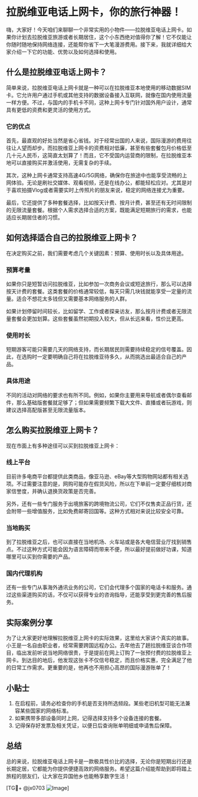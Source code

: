 # 拉脱维亚电话上网卡，你的旅行神器！

嗨，大家好！今天咱们来聊聊一个非常实用的小物件——拉脱维亚电话上网卡。如果你计划去拉脱维亚旅游或者长期居住，这个小东西绝对值得你了解！它不仅能让你随时随地保持网络连接，还能帮你省下一大笔漫游费用。接下来，我就详细给大家介绍一下它的功能、优势以及如何选择和使用。

## 什么是拉脱维亚电话上网卡？

简单来说，拉脱维亚电话上网卡就是一种可以在拉脱维亚本地使用的移动数据SIM卡。它允许用户通过手机或其他支持的数据设备接入互联网，就像在国内使用流量一样方便。不过，与国内的手机卡不同，这种上网卡专门针对国外用户设计，通常具有更低的资费和更灵活的使用方式。

### 它的优点

首先，最直观的好处当然是省心省钱。对于经常出国的人来说，国际漫游的费用往往让人望而却步。而拉脱维亚上网卡的资费相对低廉，甚至有些套餐包月价格低至几十元人民币，这简直太划算了！而且，它不受国内运营商的限制，在拉脱维亚本地可以直接购买并激活使用，无需复杂的手续。

其次，这种上网卡通常支持高速4G/5G网络，确保你在旅途中也能享受流畅的上网体验。无论是刷社交媒体、观看视频，还是在线办公，都能轻松应对。尤其是对于喜欢拍摄Vlog或者需要实时上传照片的朋友来说，稳定的网络连接尤为重要。

最后，它还提供了多种套餐选择，比如按天计费、按月计费，甚至还有无时间限制的无限流量套餐。根据个人需求选择合适的方案，既能满足短期旅行的需求，也能适应长期居住者的习惯。

## 如何选择适合自己的拉脱维亚上网卡？

在决定购买之前，我们需要考虑几个关键因素：预算、使用时长以及具体用途。

### 预算考量

如果你只是短暂访问拉脱维亚，比如参加一次商务会议或短途旅行，那么可以选择按天计费的套餐。这类套餐的价格通常较低，每天只需几块钱就能享受一定量的流量。适合不想花太多钱但又需要基本网络服务的人群。

如果计划停留时间较长，比如留学、工作或者探亲访友，那么按月计费或者无限流量套餐会更加划算。这些套餐虽然初期投入较大，但从长远来看，性价比更高。

### 使用时长

短期游客可能只需要几天的网络支持，而长期居民则需要持续稳定的信号覆盖。因此，在选购时一定要明确自己将在拉脱维亚待多久，从而挑选出最适合自己的产品。

### 具体用途

不同的活动对网络的要求也有所不同。例如，如果你主要用来导航或者偶尔查看邮件，那么基础版套餐就足够了；但如果需要频繁下载大文件、直播或者玩游戏，则建议选择高配版甚至无限流量版本。

## 怎么购买拉脱维亚上网卡？

现在市面上有多种途径可以买到拉脱维亚上网卡：

### 线上平台

目前许多电商平台都提供此类商品，像亚马逊、eBay等大型购物网站都有相关选项。不过需要注意的是，网购可能存在假货风险，所以在下单前一定要仔细核对商家信誉度，并确认退换货政策是否完善。

另外，还有一些专门服务于出境旅客的跨境物流公司，它们不仅售卖正品行货，还会附带一些增值服务，比如免费邮寄回国等。这种方式相对来说比较安全可靠。

### 当地购买

到了拉脱维亚之后，也可以直接在当地机场、火车站或是各大电信营业厅找到销售点。不过这种方式可能会因为语言障碍而带来不便，所以最好提前做好功课，知道哪里可以买到你需要的产品。

### 国内代理机构

还有一些专门从事海外通讯业务的公司，它们会代理多个国家的电话卡和服务。通过这些渠道购买的话，不仅可以获得专业的咨询指导，还能享受到更完善的售后服务。

## 实际案例分享

为了让大家更好地理解拉脱维亚上网卡的实际效果，这里给大家讲个真实的故事。小王是一名自由职业者，经常需要跨国远程办公。去年他去了趟拉脱维亚谈合作项目，临出发前听说当地网络很贵，于是提前在网上订购了一张预付费的拉脱维亚上网卡。到达目的地后，他发现这张卡不仅信号稳定，而且价格实惠，完全满足了他的日常工作需求。更重要的是，他再也不用担心高昂的国际漫游账单了！

## 小贴士

1. 在启程前，请务必检查你的手机是否支持所选频段。某些老旧机型可能无法兼容某些国家的网络标准。
2. 如果携带多部设备同时上网，记得选择支持多个设备连接的套餐。
3. 记得保存好发票及相关凭证，以便日后查询账单明细或申请售后保障。

## 总结

总的来说，拉脱维亚电话上网卡是一款极具性价比的选择，无论你是短期出行还是长期定居，它都能为你提供便捷高效的网络服务。希望这篇介绍能帮助到即将踏上旅程的朋友们，让大家在异国他乡也能畅享数字生活！

[TG💪+ @jx0703 ![Image](https://github.com/user-attachments/assets/dbca1d08-cadb-493c-b0ec-ad6f7a83f270)]